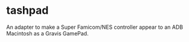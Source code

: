 # tashpad
An adapter to make a Super Famicom/NES controller appear to an ADB Macintosh as a Gravis GamePad.
